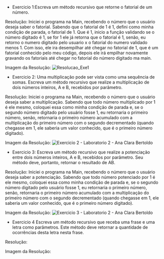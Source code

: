 - Exercicio 1:Escreva um método recursivo que retorne o fatorial de um número.

Resolução: Iniciei o programa na Main, recebendo o número que o usuário deseja saber o fatorial. Sabendo que o fatorial de 1 é 1, defini como minha condição de parada, o fatorial de 1. Que é 1, inicio a função validando se o número digitado é 1, se for 1 ele já retorna que o fatorial é 1, senão, eu retorno o numero digitado pelo usuario x o fatorial do numero validado menos 1. Com isso, ele ira desempilhar até chegar no fatorial de 1, que é um fatorial conhecido pelo meu código, depois ele irá empilhar novamente gravando os fatoriais até chegar no fatorial do número digitado ma main.

Imagem da Resolução: ![Resolucao_Exe1](https://user-images.githubusercontent.com/101759772/190524102-adb9b293-9936-4c60-8d22-38daf188e9a8.JPG)


- Exercicio 2: Uma multiplicação pode ser vista como uma sequência de somas. Escreva um método recursivo que realize a multiplicação de dois números inteiros, A e B, recebidos por parâmetro.

Resolução:  Iniciei o programa na Main, recebendo o número que o usuário deseja saber a multiplicação. Sabendo que todo número multiplicado por 1 é ele mesmo, coloquei essa como minha condição de parada e, se o segundo número digitado pelo usuário fosse 1, eu retornaria o primeiro número, senão, retornaria o primeiro número acumulado com a multiplicação do primeiro número com o segundo decrementado (quando chegasse em 1, ele saberia um valor conhecido, que é o primeiro número digitado).


Imagem da Resolução: ![Exercicio 2 - Laboratorio 2 - Ana Clara Bertoldo](https://user-images.githubusercontent.com/101759772/193157091-9ec217fc-94b8-424a-9aaa-c6aca8a32c6a.JPG)

- Exercicio 3: Escreva um método recursivo que realize a potenciação entre dois números inteiros, A e B, recebidos por parâmetro. Seu método deve, portanto, retornar o resultado de AB.

Resolução: Iniciei o programa na Main, recebendo o número que o usuário deseja saber a potenciação. Sabendo que todo número potenciado por 1 é ele mesmo, coloquei essa como minha condição de parada e, se o segundo número digitado pelo usuário fosse 1, eu retornaria o primeiro número, senão, retornaria o primeiro número acumulado com a multiplicação do primeiro número com o segundo decrementado (quando chegasse em 1, ele saberia um valor conhecido, que é o primeiro número digitado).

Imagem da Resolução: ![Exercicio 3 - Laboratorio 2 - Ana Clara Bertoldo](https://user-images.githubusercontent.com/101759772/193157436-e142728b-3e70-411f-bd83-017bafbe70bc.JPG)

- Exercicio 4 Escreva um método recursivo que receba uma frase e uma letra como parâmetros. Este método deve retornar a quantidade de ocorrências desta letra nesta frase.

Resolução:

Imagem da Resolução:
